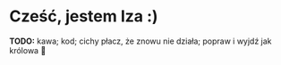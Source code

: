 # Cześć, jestem Iza :) 

**TODO:** kawa; kod; cichy płacz, że znowu nie działa; popraw i wyjdź jak królowa 👑

